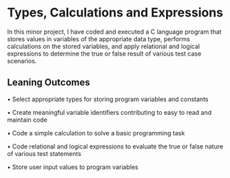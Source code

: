 # Types, Calculations and Expressions

In this minor project, I have coded and executed a C language program that stores values in variables of the appropriate data type, performs calculations on the stored variables, and apply relational and logical expressions to determine the true or false result of various test case scenarios.

## Leaning Outcomes

• Select appropriate types for storing program variables and constants

• Create meaningful variable identifiers contributing to easy to read and maintain code

• Code a simple calculation to solve a basic programming task

• Code relational and logical expressions to evaluate the true or false nature of various test statements

• Store user input values to program variables
